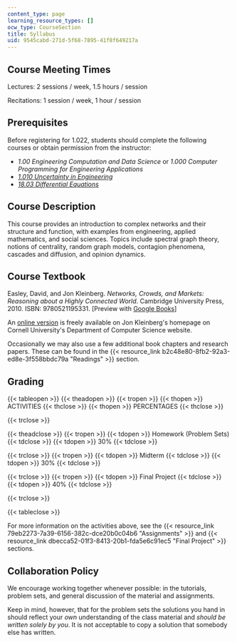 ```yaml
---
content_type: page
learning_resource_types: []
ocw_type: CourseSection
title: Syllabus
uid: 9545cabd-271d-5f68-7895-41f8f649217a
---
```


Course Meeting Times
--------------------

Lectures: 2 sessions / week, 1.5 hours / session

Recitations: 1 session / week, 1 hour / session

Prerequisites
-------------

Before registering for 1.022, students should complete the following courses or obtain permission from the instructor:

*   _1.00 Engineering Computation and Data Science_ or _1.000 Computer Programming for Engineering Applications_
*   _[1.010 Uncertainty in Engineering](/courses/1-010-uncertainty-in-engineering-fall-2008)_
*   _[18.03 Differential Equations](/courses/18-03sc-differential-equations-fall-2011)_

Course Description
------------------

This course provides an introduction to complex networks and their structure and function, with examples from engineering, applied mathematics, and social sciences. Topics include spectral graph theory, notions of centrality, random graph models, contagion phenomena, cascades and diffusion, and opinion dynamics.

Course Textbook
---------------

Easley, David, and Jon Kleinberg. _Networks, Crowds, and Markets: Reasoning about a Highly Connected World_. Cambridge University Press, 2010. ISBN: 9780521195331. \[Preview with [Google Books](https://books.google.com/books?id=atfCl2agdi8C&pg=PAfrontcover#v=onepage&q&f=false)\]

An [online version](https://www.cs.cornell.edu/home/kleinber/networks-book/) is freely available on Jon Kleinberg's homepage on Cornell University's Department of Computer Science website.

Occasionally we may also use a few additional book chapters and research papers. These can be found in the {{< resource_link b2c48e80-8fb2-92a3-ed8e-3f558bbdc79a "Readings" >}} section.

Grading
-------

{{< tableopen >}}
{{< theadopen >}}
{{< tropen >}}
{{< thopen >}}
ACTIVITIES
{{< thclose >}}
{{< thopen >}}
PERCENTAGES
{{< thclose >}}

{{< trclose >}}

{{< theadclose >}}
{{< tropen >}}
{{< tdopen >}}
Homework (Problem Sets)
{{< tdclose >}}
{{< tdopen >}}
30%
{{< tdclose >}}

{{< trclose >}}
{{< tropen >}}
{{< tdopen >}}
Midterm
{{< tdclose >}}
{{< tdopen >}}
30%
{{< tdclose >}}

{{< trclose >}}
{{< tropen >}}
{{< tdopen >}}
Final Project
{{< tdclose >}}
{{< tdopen >}}
40%
{{< tdclose >}}

{{< trclose >}}

{{< tableclose >}}

For more information on the activities above, see the {{< resource_link 79eb2273-7a39-6156-382c-dce20b0c04b6 "Assignments" >}} and {{< resource_link dbecca52-01f3-8413-20b1-fda5e6c91ec5 "Final Project" >}} sections. 

Collaboration Policy
--------------------

We encourage working together whenever possible: in the tutorials, problem sets, and general discussion of the material and assignments.

Keep in mind, however, that for the problem sets the solutions you hand in should reflect your _own_ understanding of the class material and _should be written solely by you_. It is not acceptable to copy a solution that somebody else has written.